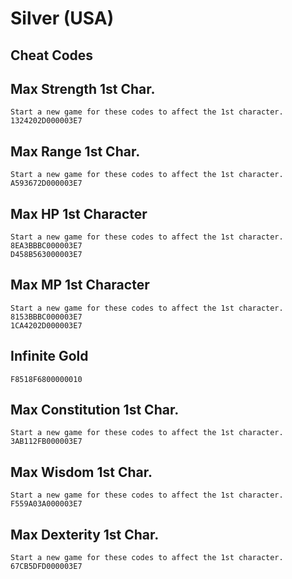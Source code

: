 # Silver (USA)

## Cheat Codes

## Max Strength 1st Char.

```
Start a new game for these codes to affect the 1st character.
1324202D000003E7

```

## Max Range 1st Char.

```
Start a new game for these codes to affect the 1st character. 
A593672D000003E7

```

## Max HP 1st Character

```
Start a new game for these codes to affect the 1st character.
8EA3BBBC000003E7
D458B563000003E7

```

## Max MP 1st Character

```
Start a new game for these codes to affect the 1st character.
8153BBBC000003E7
1CA4202D000003E7

```

## Infinite Gold

```
F8518F6800000010

```

## Max Constitution 1st Char.

```
Start a new game for these codes to affect the 1st character.
3AB112FB000003E7

```

## Max Wisdom 1st Char.

```
Start a new game for these codes to affect the 1st character.
F559A03A000003E7

```

## Max Dexterity 1st Char.

```
Start a new game for these codes to affect the 1st character.
67CB5DFD000003E7

```

